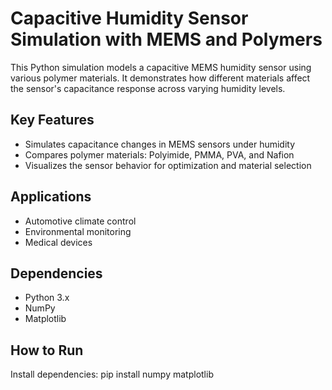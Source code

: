 # Capacitive Humidity Sensor Simulation with MEMS and Polymers

This Python simulation models a capacitive MEMS humidity sensor using various polymer materials. It demonstrates how different materials affect the sensor's capacitance response across varying humidity levels.

## Key Features
- Simulates capacitance changes in MEMS sensors under humidity
- Compares polymer materials: Polyimide, PMMA, PVA, and Nafion
- Visualizes the sensor behavior for optimization and material selection

## Applications
- Automotive climate control
- Environmental monitoring
- Medical devices

## Dependencies
- Python 3.x
- NumPy
- Matplotlib

## How to Run
Install dependencies:
pip install numpy matplotlib
